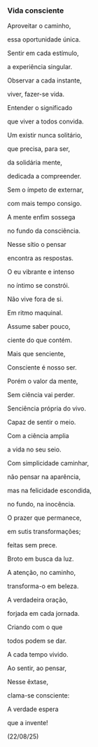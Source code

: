 ### Vida consciente

Aproveitar o caminho,

essa oportunidade única.

Sentir em cada estímulo,

a experiência singular.

Observar a cada instante,

viver, fazer-se vida.

Entender o significado

que viver a todos convida.

Um existir nunca solitário,

que precisa, para ser,

da solidária mente,

dedicada a compreender.

Sem o ímpeto de externar,

com mais tempo consigo.

A mente enfim sossega

no fundo da consciência.

Nesse sítio o pensar

encontra as respostas.

O eu vibrante e intenso

no íntimo se constrói.

Não vive fora de si.

Em ritmo maquinal.

Assume saber pouco,

ciente do que contém.

Mais que senciente,

Consciente é nosso ser.

Porém o valor da mente,

Sem ciência vai perder.

Senciência própria do vivo.

Capaz de sentir o meio.

Com a ciência amplia

a vida no seu seio.

Com simplicidade caminhar,

não pensar na aparência,

mas na felicidade escondida,

no fundo, na inocência.

O prazer que permanece,

em sutis transformações;

feitas sem prece.

Broto em busca da luz.

A atenção, no caminho,

transforma-o em beleza.

A verdadeira oração,

forjada em cada jornada.

Criando com o que

todos podem se dar.

A cada tempo vivido.

Ao sentir, ao pensar,

Nesse êxtase,

clama-se consciente:

A verdade espera

que a invente!

(22/08/25)